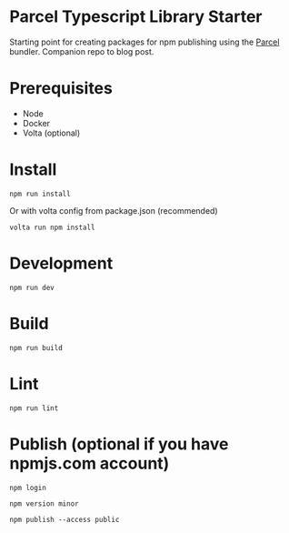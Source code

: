 # Parcel Typescript Library Starter

Starting point for creating packages for npm publishing using the [Parcel](https://parceljs.org/) bundler. Companion repo to blog post. 

# Prerequisites
- Node
- Docker
- Volta (optional)


# Install

```
npm run install
```
Or with volta config from package.json (recommended)
```
volta run npm install
```

# Development

```
npm run dev
```

# Build

```
npm run build
```


# Lint

```
npm run lint
```

# Publish (optional if you have npmjs.com account)

```
npm login
```
```
npm version minor
```
```
npm publish --access public
```